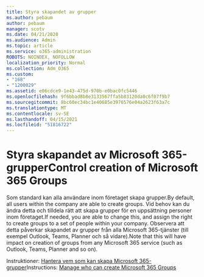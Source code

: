 ```yaml
---
title: Styra skapandet av grupper
ms.author: pebaum
author: pebaum
manager: scotv
ms.date: 04/21/2020
ms.audience: Admin
ms.topic: article
ms.service: o365-administration
ROBOTS: NOINDEX, NOFOLLOW
localization_priority: Normal
ms.collection: Adm_O365
ms.custom:
- "168"
- "1200029"
ms.assetid: e06cdce9-1e43-475d-970b-e0bac0fc5446
ms.openlocfilehash: 9f6bbad8b8e3133567ffa5b83120da0c6f07f9b7
ms.sourcegitcommit: 8bc60ec34bc1e40685e3976576e04a2623f63a7c
ms.translationtype: MT
ms.contentlocale: sv-SE
ms.lasthandoff: 04/15/2021
ms.locfileid: "51816722"
---
```

# <a name="control-creation-of-microsoft-365-groups"></a><span data-ttu-id="6a794-102">Styra skapandet av Microsoft 365-grupper</span><span class="sxs-lookup"><span data-stu-id="6a794-102">Control creation of Microsoft 365 Groups</span></span>

<span data-ttu-id="6a794-103">Som standard kan alla användare inom företaget skapa grupper.</span><span class="sxs-lookup"><span data-stu-id="6a794-103">By default, all users within the company are able to create groups.</span></span> <span data-ttu-id="6a794-104">Vid behov kan du ändra detta och tilldela rätt att skapa grupper för en uppsättning personer inom företaget.</span><span class="sxs-lookup"><span data-stu-id="6a794-104">If needed, you are able to change this, and assign the right to create groups to a set of people within your company.</span></span> <span data-ttu-id="6a794-105">Observera att detta påverkar skapandet av grupper från alla Microsoft 365-tjänster (till exempel Outlook, Teams, Planner och så vidare).</span><span class="sxs-lookup"><span data-stu-id="6a794-105">Note that this will have impact on creation of groups from any Microsoft 365 service (such as Outlook, Teams, Planner and so on).</span></span>
  
<span data-ttu-id="6a794-106">Instruktioner: [Hantera vem som kan skapa Microsoft 365-grupper](https://docs.microsoft.com/microsoft-365/admin/create-groups/manage-creation-of-groups)</span><span class="sxs-lookup"><span data-stu-id="6a794-106">Instructions: [Manage who can create Microsoft 365 Groups](https://docs.microsoft.com/microsoft-365/admin/create-groups/manage-creation-of-groups)</span></span>

